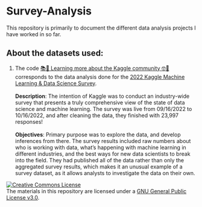 # Survey-Analysis

This repository is primarily to document the different data analysis projects I have worked in so far.


## About the datasets used:

1. The code [📚🤯 Learning more about the Kaggle community 🤓🔖](https://github.com/booktrackerGirl/Survey-Analysis/blob/main/learning-more-about-the-kaggle-community.ipynb) corresponds to the data analysis done for the [2022 Kaggle Machine Learning & Data Science Survey](https://www.kaggle.com/competitions/kaggle-survey-2022/). <br><br>
<b>Description</b>: The intention of Kaggle was to conduct an industry-wide survey that presents a truly comprehensive view of the state of data science and machine learning. The survey was live from 09/16/2022 to 10/16/2022, and after cleaning the data, they finished with 23,997 responses!<br><br>
<b>Objectives</b>: Primary purpose was to explore the data, and develop inferences from there. The survey results included raw numbers about who is working with data, what’s happening with machine learning in different industries, and the best ways for new data scientists to break into the field. They had published all of the data rather than only the aggregated survey results, which makes it an unusual example of a survey dataset, as it allows analysts to investigate the data on their own.



<a rel="license" href="https://www.gnu.org/licenses/gpl-3.0.html"><img alt="Creative Commons License" style="border-width:0" src="https://i.creativecommons.org/l/by-nc-sa/4.0/88x31.png" /></a><br />The materials in this repository are licensed under a <a rel="license" href="https://www.gnu.org/licenses/gpl-3.0.html">GNU General Public License v3.0</a>.
